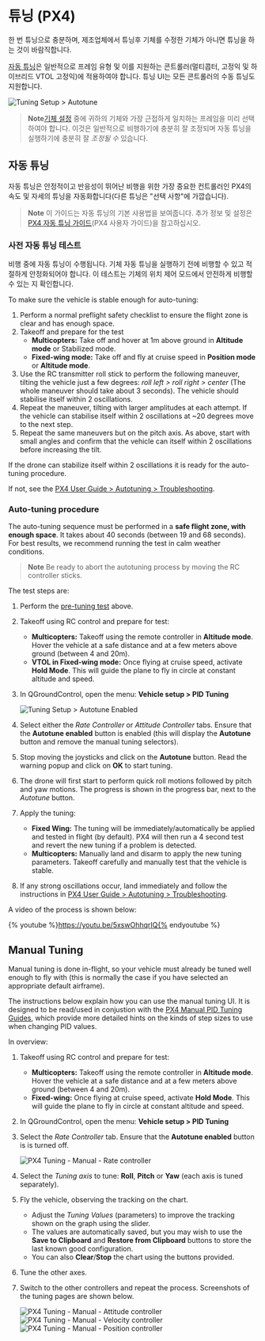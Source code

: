 # 튜닝 (PX4)

한 번 튜닝으로 충분하며, 제조업체에서 튜닝후 기체를 수정한 기체가 아니면 튜닝을 하는 것이 바람직합니다.

[자동 튜닝](#autotune)은 일반적으로 프레임 유형 및 이를 지원하는 콘트롤러(멀티콥터, 고정익 및 하이브리드 VTOL 고정익)에 적용하여야 합니다. 튜닝 UI는 모든 콘트롤러의 수동 튜닝도 지원합니다.

![Tuning Setup > Autotune](../../assets/setup/tuning/px4_autotune_hero.png)

> **Note**[기체 설정](../config/airframe.md) 중에 귀하의 기체와 가장 근접하게 일치하는 프레임을 미리 선택하여야 합니다. 이것은 일반적으로 비행하기에 충분히 잘 조정되며 자동 튜닝을 실행하기에 충분히 잘 *조정될 수* 있습니다.

## 자동 튜닝

자동 튜닝은 안정적이고 반응성이 뛰어난 비행을 위한 가장 중요한 컨트롤러인 PX4의 속도 및 자세의 튜닝을 자동화합니다(다른 튜닝은 "선택 사항"에 가깝습니다).

> **Note** 이 가이드는 자동 튜닝의 기본 사용법을 보여줍니다. 추가 정보 및 설정은 [PX4 자동 튜닝 가이드](http://docs.px4.io/master/en/config/autotune.html)(PX4 사용자 가이드)을 참고하십시오.

### 사전 자동 튜닝 테스트

비행 중에 자동 튜닝이 수행됩니다. 기체 자동 튜닝을 실행하기 전에 비행할 수 있고 적절하게 안정화되어야 합니다. 이 테스트는 기체의 위치 제어 모드에서 안전하게 비행할 수 있는 지 확인합니다.

To make sure the vehicle is stable enough for auto-tuning:

1. Perform a normal preflight safety checklist to ensure the flight zone is clear and has enough space.
2. Takeoff and prepare for the test 
    - **Multicopters:** Take off and hover at 1m above ground in **Altitude mode** or Stabilized mode.
    - **Fixed-wing mode:** Take off and fly at cruise speed in **Position mode** or **Altitude mode**.
3. Use the RC transmitter roll stick to perform the following maneuver, tilting the vehicle just a few degrees: *roll left > roll right > center* (The whole maneuver should take about 3 seconds). The vehicle should stabilise itself within 2 oscillations.
4. Repeat the maneuver, tilting with larger amplitudes at each attempt. If the vehicle can stabilise itself within 2 oscillations at ~20 degrees move to the next step.
5. Repeat the same maneuvers but on the pitch axis. As above, start with small angles and confirm that the vehicle can itself within 2 oscillations before increasing the tilt.

If the drone can stabilize itself within 2 oscillations it is ready for the auto-tuning procedure.

If not, see the [PX4 User Guide > Autotuning > Troubleshooting](http://docs.px4.io/master/en/config/autotune.html#troubleshooting).

### Auto-tuning procedure

The auto-tuning sequence must be performed in a **safe flight zone, with enough space**. It takes about 40 seconds (between 19 and 68 seconds). For best results, we recommend running the test in calm weather conditions.

> **Note** Be ready to abort the autotuning process by moving the RC controller sticks.

The test steps are:

1. Perform the [pre-tuning test](#pre-tuning-test) above.
2. Takeoff using RC control and prepare for test: 
    - **Multicopters:** Takeoff using the remote controller in **Altitude mode**. Hover the vehicle at a safe distance and at a few meters above ground (between 4 and 20m).
    - **VTOL in Fixed-wing mode:** Once flying at cruise speed, activate **Hold Mode**. This will guide the plane to fly in circle at constant altitude and speed.

3. In QGroundControl, open the menu: **Vehicle setup > PID Tuning**
    
    ![Tuning Setup > Autotune Enabled](../../assets/setup/tuning/px4_autotune.png)

4. Select either the *Rate Controller* or *Attitude Controller* tabs. Ensure that the **Autotune enabled** button is enabled (this will display the **Autotune** button and remove the manual tuning selectors).

5. Stop moving the joysticks and click on the **Autotune** button. Read the warning popup and click on **OK** to start tuning.
6. The drone will first start to perform quick roll motions followed by pitch and yaw motions. The progress is shown in the progress bar, next to the *Autotune* button.
7. Apply the tuning: 
    - **Fixed Wing:** The tuning will be immediately/automatically be applied and tested in flight (by default). PX4 will then run a 4 second test and revert the new tuning if a problem is detected.
    - **Multicopters:** Manually land and disarm to apply the new tuning parameters. Takeoff carefully and manually test that the vehicle is stable.
8. If any strong oscillations occur, land immediately and follow the instructions in [PX4 User Guide > Autotuning > Troubleshooting](http://docs.px4.io/master/en/config/autotune.html#troubleshooting).

  


A video of the process is shown below:

{% youtube %}https://youtu.be/5xswOhhqrIQ{% endyoutube %}

## Manual Tuning

Manual tuning is done in-flight, so your vehicle must already be tuned well enough to fly with (this is normally the case if you have selected an appropriate default airframe).

The instructions below explain how you can use the manual tuning UI. It is designed to be read/used in conjustion with the [PX4 Manual PID Tuning Guides](http://docs.px4.io/master/en/config/autotune.html#see-also), which provide more detailed hints on the kinds of step sizes to use when changing PID values.

In overview:

1. Takeoff using RC control and prepare for test: 
    - **Multicopters:** Takeoff using the remote controller in **Altitude mode**. Hover the vehicle at a safe distance and at a few meters above ground (between 4 and 20m).
    - **Fixed-wing:** Once flying at cruise speed, activate **Hold Mode**. This will guide the plane to fly in circle at constant altitude and speed.
2. In QGroundControl, open the menu: **Vehicle setup > PID Tuning**
3. Select the *Rate Controller* tab. Ensure that the **Autotune enabled** button is is turned off.
    
    ![PX4 Tuning - Manual - Rate controller](../../assets/setup/tuning/px4_copter_manual_rate.png)

4. Select the *Tuning axis* to tune: **Roll**, **Pitch** or **Yaw** (each axis is tuned separately).

5. Fly the vehicle, observing the tracking on the chart. 
    - Adjust the *Tuning Values* (parameters) to improve the tracking shown on the graph using the slider.
    - The values are automatically saved, but you may wish to use the **Save to Clipboard** and **Restore from Clipboard** buttons to store the last known good configuration.
    - You can also **Clear**/**Stop** the chart using the buttons provided.
6. Tune the other axes.
7. Switch to the other controllers and repeat the process. Screenshots of the tuning pages are shown below.
    
    ![PX4 Tuning - Manual - Attitude controller](../../assets/setup/tuning/px4_copter_manual_attitude.png) ![PX4 Tuning - Manual - Velocity controller](../../assets/setup/tuning/px4_copter_manual_velocity.png) ![PX4 Tuning - Manual - Position controller](../../assets/setup/tuning/px4_copter_manual_velocity.png)